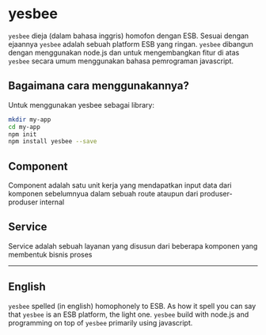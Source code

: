 yesbee
======

`yesbee` dieja (dalam bahasa inggris) homofon dengan ESB. Sesuai dengan ejaannya `yesbee` adalah sebuah platform ESB yang ringan. `yesbee` dibangun dengan menggunakan node.js dan untuk mengembangkan fitur di atas `yesbee` secara umum menggunakan bahasa pemrograman javascript.

## Bagaimana cara menggunakannya?

Untuk menggunakan yesbee sebagai library:

```bash
mkdir my-app
cd my-app
npm init
npm install yesbee --save
```

## Component 

Component adalah satu unit kerja yang mendapatkan input data dari komponen sebelumnyua dalam sebuah route ataupun dari produser-produser internal

## Service

Service adalah sebuah layanan yang disusun dari beberapa komponen yang membentuk bisnis proses

-------------------------------------------------------------------------------

## English

`yesbee` spelled (in english) homophonely to ESB. As how it spell you can say that `yesbee` is an ESB platform, the light one. `yesbee` build with node.js and programming on top of `yesbee` primarily using javascript.


